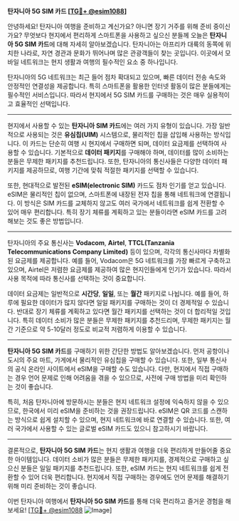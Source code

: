 **탄자니아 5G SIM 카드 [[TG💪+ @esim1088](https://t.me/s/esim1088)]**

안녕하세요! 탄자니아 여행을 준비하고 계신가요? 아니면 장기 거주를 위해 준비 중이신가요? 무엇보다 현지에서 편리하게 스마트폰을 사용하고 싶으신 분들께 오늘은 **탄자니아 5G SIM 카드**에 대해 자세히 알아보겠습니다. 탄자니아는 아프리카 대륙의 동쪽에 위치한 나라로, 자연 경관과 문화가 뛰어나며 많은 관광객들이 찾는 곳입니다. 이곳에서 모바일 네트워크는 현지 생활과 여행의 필수적인 요소 중 하나입니다.

탄자니아의 5G 네트워크는 최근 들어 점차 확대되고 있으며, 빠른 데이터 전송 속도와 안정적인 연결성을 제공합니다. 특히 스마트폰을 활용한 인터넷 활동이 많은 분들에게는 필수적인 서비스입니다. 따라서 현지에서 5G SIM 카드를 구매하는 것은 매우 실용적이고 효율적인 선택입니다.

---

현지에서 사용할 수 있는 **탄자니아 SIM 카드**에는 여러 가지 유형이 있습니다. 가장 일반적으로 사용되는 것은 **유심칩(UIM)** 시스템으로, 물리적인 칩을 삽입해 사용하는 방식입니다. 이 카드는 단순히 여행 시 현지에서 구매하면 되며, 데이터 요금제를 선택하여 사용할 수 있습니다. 기본적으로 **데이터 패키지**를 구매해야 하며, 데이터를 많이 소비하는 분들은 무제한 패키지를 추천드립니다. 또한, 탄자니아의 통신사들은 다양한 데이터 패키지를 제공하므로, 여행 기간에 맞춰 적절한 패키지를 선택할 수 있습니다.

또한, 현대적으로 발전된 **eSIM(electronic SIM)** 카드도 점차 인기를 얻고 있습니다. eSIM은 물리적인 칩이 없으며, 스마트폰에 내장된 전자 칩을 통해 네트워크에 연결됩니다. 이 방식은 SIM 카드를 교체하지 않고도 여러 국가에서 네트워크를 쉽게 전환할 수 있어 매우 편리합니다. 특히 장기 체류를 계획하고 있는 분들이라면 eSIM 카드를 고려해보는 것도 좋은 방법입니다.

---

탄자니아의 주요 통신사는 **Vodacom**, **Airtel**, **TTCL(Tanzania Telecommunications Company Limited)** 등이 있으며, 각각의 통신사마다 차별화된 요금제를 제공합니다. 예를 들어, Vodacom은 5G 네트워크를 가장 빠르게 구축하고 있으며, Airtel은 저렴한 요금제를 제공하여 많은 현지인들에게 인기가 있습니다. 따라서 사용 목적에 따라 통신사를 선택하는 것이 중요합니다.

데이터 요금제는 일반적으로 **시간당**, **일일**, 또는 **월간** 패키지로 나뉩니다. 예를 들어, 하루에 필요한 데이터가 많지 않다면 일일 패키지를 구매하는 것이 더 경제적일 수 있습니다. 반대로 장기 체류를 계획하고 있다면 월간 패키지를 선택하는 것이 더 합리적일 것입니다. 특히 데이터 소비가 많은 분들은 무제한 패키지를 추천드리며, 무제한 패키지는 월간 기준으로 약 5-10달러 정도로 비교적 저렴하게 이용할 수 있습니다.

---

**탄자니아 5G SIM 카드**를 구매하기 위한 간단한 방법도 알아보겠습니다. 먼저 공항이나 도시의 주요 마트, 가게에서 물리적인 유심칩을 구매할 수 있습니다. 또한, 일부 통신사의 공식 온라인 사이트에서 eSIM을 구매할 수도 있습니다. 다만, 현지에서 직접 구매하는 경우 언어 문제로 인해 어려움을 겪을 수 있으므로, 사전에 구매 방법을 미리 확인하는 것이 좋습니다.

특히, 처음 탄자니아에 방문하시는 분들은 현지 네트워크 설정에 익숙하지 않을 수 있으므로, 한국에서 미리 eSIM을 준비하는 것을 권장드립니다. eSIM은 QR 코드를 스캔하는 방식으로 쉽게 설치할 수 있으며, 현지 네트워크에 바로 연결할 수 있습니다. 또한, 여러 국가에서 사용할 수 있는 글로벌 eSIM 카드도 있으니 참고하시기 바랍니다.

---

결론적으로, **탄자니아 5G SIM 카드**는 현지 생활과 여행을 더욱 편리하게 만들어줄 중요한 아이템입니다. 데이터 소비가 많은 분들은 무제한 패키지를, 경제적으로 구매하고 싶으신 분들은 일일 패키지를 추천드립니다. 또한, eSIM 카드는 현지 네트워크를 쉽게 전환할 수 있어 더욱 편리합니다. 현지에서 직접 구매하는 경우에도 언어 문제를 해결하기 위해 미리 준비하는 것이 좋습니다.

이번 탄자니아 여행에서 **탄자니아 5G SIM 카드**를 통해 더욱 편리하고 즐거운 경험을 해보세요! [[TG💪+ @esim1088](https://t.me/s/esim1088) ![Image](https://i.postimg.cc/Y0z9fWf4/image.png)]